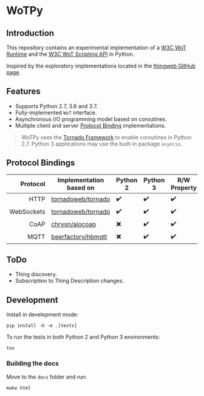 # WoTPy

## Introduction

This repository contains an experimental implementation of a [W3C WoT Runtime](https://github.com/w3c/wot-architecture/blob/master/terminology.md#wot-runtime) and the [W3C WoT Scripting API](https://w3c.github.io/wot-scripting-api/) in Python.

Inspired by the exploratory implementations located in the [thingweb GitHub page](https://github.com/thingweb).

## Features

* Supports Python 2.7, 3.6 and 3.7.
* Fully-implemented `WoT` interface.
* Asynchronous I/O programming model based on coroutines.
* Multiple client and server [Protocol Binding](https://github.com/w3c/wot-architecture/blob/master/terminology.md#protocol-binding) implementations.

> WoTPy uses the [Tornado Framework](https://www.tornadoweb.org) to enable coroutines in Python 2.7. Python 3 applications may use the built-in package `asyncio`.

## Protocol Bindings

|   Protocol | Implementation based on                                     | Python 2                 | Python 3           | R/W Property       | Observe Property   | Invoke Action      | Subscribe to Event |
|-----------:|-------------------------------------------------------------|--------------------------|--------------------|--------------------|--------------------|--------------------|--------------------|
| HTTP       | [tornadoweb/tornado](https://github.com/tornadoweb/tornado) | :heavy_check_mark:       | :heavy_check_mark: | :heavy_check_mark: | :heavy_check_mark: | :heavy_check_mark: | :heavy_check_mark: |
| WebSockets | [tornadoweb/tornado](https://github.com/tornadoweb/tornado) | :heavy_check_mark:       | :heavy_check_mark: | :heavy_check_mark: | :heavy_check_mark: | :heavy_check_mark: | :heavy_check_mark: |
| CoAP       | [chrysn/aiocoap](https://github.com/chrysn/aiocoap)         | :heavy_multiplication_x: | :heavy_check_mark: | :heavy_check_mark: | :heavy_check_mark: | :heavy_check_mark: | :heavy_check_mark: |
| MQTT       | [beerfactory/hbmqtt](https://github.com/beerfactory/hbmqtt) | :heavy_multiplication_x: | :heavy_check_mark: | :heavy_check_mark: | :heavy_check_mark: | :heavy_check_mark: | :heavy_check_mark: |

## ToDo

* Thing discovery.
* Subscription to Thing Description changes.

## Development

Install in development mode:

```
pip install -U -e .[tests]
```

To run the tests in both Python 2 and Python 3 environments:

```
tox
```

### Building the docs

Move to the `docs` folder and run:

```
make html
```
